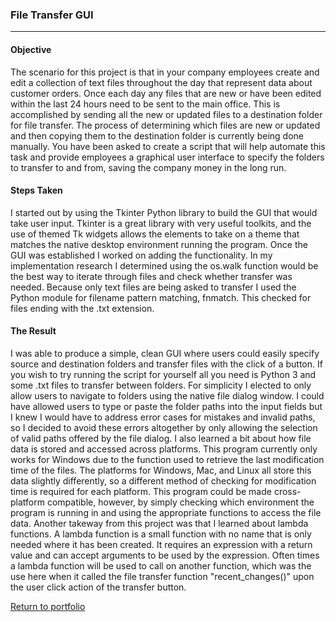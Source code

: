 ### File Transfer GUI
***

#### Objective

The scenario for this project is that in your company employees create and edit a collection of text files throughout the day that represent data about customer orders. Once each day any files that are new or have been edited within the last 24 hours need to be sent to the main office. This is accomplished by sending all the new or updated files to a destination folder for file transfer. The process of determining which files are new or updated and then copying them to the destination folder is currently being done manually. You have been asked to create a script that will help automate this task and provide employees a graphical user interface to specify the folders to transfer to and from, saving the company money in the long run.

#### Steps Taken

I started out by using the Tkinter Python library to build the GUI that would take user input. Tkinter is a great library with very useful toolkits, and the use of themed Tk widgets allows the elements to take on a theme that matches the native desktop environment running the program. Once the GUI was established I worked on adding the functionality. In my implementation research I determined using the os.walk function would be the best way to iterate through files and check whether transfer was needed. Because only text files are being asked to transfer I used the Python module for filename pattern matching, fnmatch. This checked for files ending with the .txt extension.

#### The Result

I was able to produce a simple, clean GUI where users could easily specify source and destination folders and transfer files with the click of a button. If you wish to try running the script for yourself all you need is Python 3 and some .txt files to transfer between folders. For simplicity I elected to only allow users to navigate to folders using the native file dialog window. I could have allowed users to type or paste the folder paths into the input fields but I knew I would have to address error cases for mistakes and invalid paths, so I decided to avoid these errors altogether by only allowing the selection of valid paths offered by the file dialog. I also learned a bit about how file data is stored and accessed across platforms. This program currently only works for Windows due to the function used to retrieve the last modification time of the files. The platforms for Windows, Mac, and Linux all store this data slightly differently, so a different method of checking for modification time is required for each platform. This program could be made cross-platform compatible, however, by simply checking which environment the program is running in and using the appropriate functions to access the file data. Another takeway from this project was that I learned about lambda functions. A lambda function is a small function with no name that is only needed where it has been created. It requires an expression with a return value and can accept arguments to be used by the expression. Often times a lambda function will be used to call on another function, which was the use here when it called the file transfer function "recent_changes()" upon the user click action of the transfer button.

[Return to portfolio](https://github.com/zfregin/portfolio)
